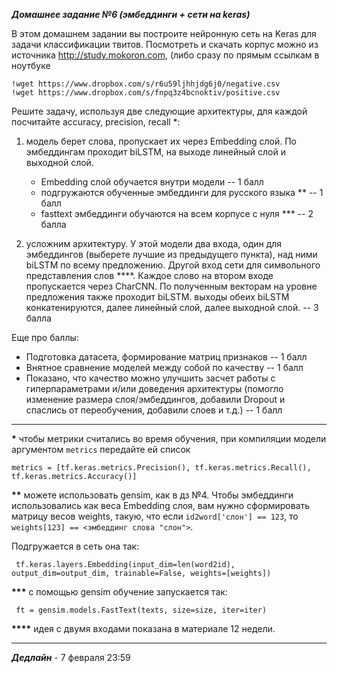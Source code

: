 ***Домашнее задание №6 (эмбеддинги + сети на keras)***

В этом домашнем задании вы построите нейронную сеть на Keras для задачи классификации твитов. 
Посмотреть и скачать корпус можно из источника http://study.mokoron.com, (либо сразу по прямым ссылкам в ноутбуке

```
!wget https://www.dropbox.com/s/r6u59ljhhjdg6j0/negative.csv
!wget https://www.dropbox.com/s/fnpq3z4bcnoktiv/positive.csv 
```


Решите задачу, используя две следующие архитектуры, для каждой посчитайте accuracy, precision, recall *:

1. модель берет слова, пропускает их через Embedding слой. По эмбеддингам проходит biLSTM, на выходе линейный слой и выходной слой.

    - Embedding слой обучается внутри модели  -- 1 балл
    - подгружаются обученные эмбеддинги для русского языка **  -- 1 балл
    - fasttext эмбеддинги обучаются на всем корпусе с нуля *** -- 2 балла

2. усложним архитектуру. У этой модели два входа, один для эмбеддингов (выберете лучшие из предыдущего пункта), над ними  biLSTM по всему предложению. Другой вход сети для символьного представления слов ****. 
Каждое слово на втором входе пропускается через CharCNN. По полученным векторам на уровне предложения также проходит biLSTM. выходы обеих biLSTM  конкатенируются, далее линейный слой, далее выходной слой. --  3 балла

Еще про баллы:
 - Подготовка датасета, формирование матриц признаков --  1 балл
 - Внятное сравнение моделей между собой по качеству  -- 1 балл
 - Показано, что качество можно улучшить засчет работы с гиперпараметрами и/или доведения архитектуры (помогло изменение размера слоя/эмбеддингов, добавили Dropout и спаслись от переобучения, добавили слоев и т.д.) -- 1 балл



--------------------------------------


 __\*__ чтобы метрики считались во время обучения, при компиляции модели аргументом ``metrics`` передайте ей список 
 ```
 metrics = [tf.keras.metrics.Precision(), tf.keras.metrics.Recall(), tf.keras.metrics.Accuracy()]
 ```
 __**__ можете использовать gensim,  как в дз №4.
 Чтобы эмбеддинги использовались как веса Embedding  слоя, вам нужно сформировать матрицу весов weights, такую, что если  ``id2word['слон'] == 123``, то ``weights[123] == <эмбеддинг слова "слон">``. 

Подгружается в сеть она так:
```
 tf.keras.layers.Embedding(input_dim=len(word2id), output_dim=output_dim, trainable=False, weights=[weights])
```
 __***__ с помощью gensim обучение запускается так:
```
 ft = gensim.models.FastText(texts, size=size, iter=iter)
```
__\****__  идея с двумя входами показана в материале 12 недели.

--------------

***Дедлайн*** - 7 февраля 23:59
